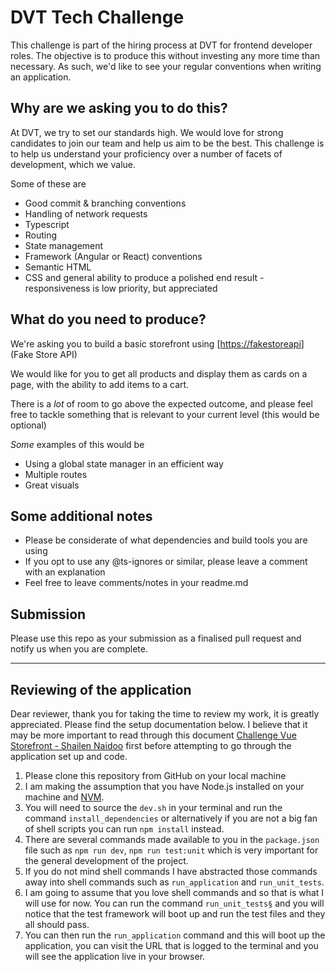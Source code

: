 # DVT Tech Challenge
This challenge is part of the hiring process at DVT for frontend developer roles. The objective is to produce this without investing any more time than necessary. As such, we'd like to see your regular conventions when writing an application.

## Why are we asking you to do this?
At DVT, we try to set our standards high. We would love for strong candidates to join our team and help us aim to be the best. This challenge is to help us understand your proficiency over a number of facets of development, which we value.

Some of these are
- Good commit & branching conventions
- Handling of network requests
- Typescript
- Routing
- State management
- Framework (Angular or React) conventions
- Semantic HTML
- CSS and general ability to produce a polished end result  - responsiveness is low priority, but appreciated

## What do you need to produce?
We're asking you to build a basic storefront using [[https://fakestoreapi](https://fakestoreapi.com/)](Fake Store API)

We would like for you to get all products and display them as cards on a page, with the ability to add items to a cart.

There is a _lot_ of room to go above the expected outcome, and please feel free to tackle something that is relevant to your current level (this would be optional)

_Some_ examples of this would be 
- Using a global state manager in an efficient way
- Multiple routes
- Great visuals

## Some additional notes
- Please be considerate of what dependencies and build tools you are using
- If you opt to use any @ts-ignores or similar, please leave a comment with an explanation
- Feel free to leave comments/notes in your readme.md

## Submission
Please use this repo as your submission as a finalised pull request and notify us when you are complete.

---

## Reviewing of the application

Dear reviewer, thank you for taking the time to review my work, it is greatly appreciated. Please find the setup documentation below. I believe that it may be more important to read through this document [Challenge Vue Storefront - Shailen Naidoo](https://docs.google.com/document/d/1Hv22wkMj1MkiT8FXwB1DfKEBZPdzibTJWpEgKriOnEg/edit?usp=sharing) first before attempting to go through the application set up and code.

1. Please clone this repository from GitHub on your local machine
2. I am making the assumption that you have Node.js installed on your machine and [NVM](https://github.com/nvm-sh/nvm).
3. You will need to source the `dev.sh` in your terminal and run the command `install_dependencies` or alternatively if you are not a big fan of shell scripts you can run `npm install` instead.
4. There are several commands made available to you in the `package.json` file such as `npm run dev`, `npm run test:unit` which is very important for the general development of the project.
5. If you do not mind shell commands I have abstracted those commands away into shell commands such as `run_application` and `run_unit_tests`.
6. I am going to assume that you love shell commands and so that is what I will use for now. You can run the command `run_unit_tests§` and you will notice that the test framework will boot up and run the test files and they all should pass.
7. You can then run the `run_application` command and this will boot up the application, you can visit the URL that is logged to the terminal and you will see the application live in your browser.